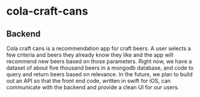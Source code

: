 # cola-craft-cans
## Backend
Cola craft cans is a recommendation app for craft beers. A user selects a few criteria and beers they already know they like and the app will recommend new beers based on those parameters. Right now, we have a dataset of about five thousand beers in a mongodb database, and code to query and return beers based on relevance. In the future, we plan to build out an API so that the front end code, written in swift for iOS, can communicate with the backend and provide a clean UI for our users.
